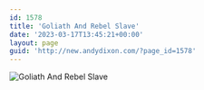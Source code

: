 ```yaml
---
id: 1578
title: 'Goliath And Rebel Slave'
date: '2023-03-17T13:45:21+00:00'
layout: page
guid: 'http://new.andydixon.com/?page_id=1578'
---
```


![Goliath And Rebel Slave](https://i0.wp.com/assets.g8x2.ldn.idrivee2-23.com/posters/Goliath%20And%20Rebel%20Slave%2001.jpg?w=1200&ssl=1 "Goliath And Rebel Slave")